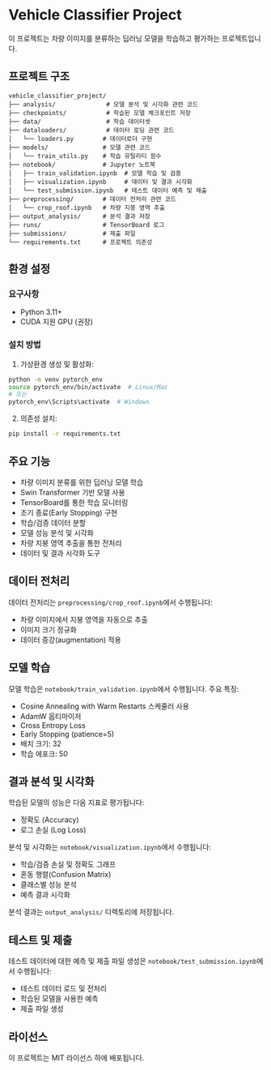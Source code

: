 # Vehicle Classifier Project

이 프로젝트는 차량 이미지를 분류하는 딥러닝 모델을 학습하고 평가하는 프로젝트입니다.

## 프로젝트 구조

```
vehicle_classifier_project/
├── analysis/              # 모델 분석 및 시각화 관련 코드
├── checkpoints/           # 학습된 모델 체크포인트 저장
├── data/                  # 학습 데이터셋
├── dataloaders/           # 데이터 로딩 관련 코드
│   └── loaders.py        # 데이터로더 구현
├── models/               # 모델 관련 코드
│   └── train_utils.py    # 학습 유틸리티 함수
├── notebook/             # Jupyter 노트북
│   ├── train_validation.ipynb  # 모델 학습 및 검증
│   ├── visualization.ipynb     # 데이터 및 결과 시각화
│   └── test_submission.ipynb   # 테스트 데이터 예측 및 제출
├── preprocessing/        # 데이터 전처리 관련 코드
│   └── crop_roof.ipynb   # 차량 지붕 영역 추출
├── output_analysis/      # 분석 결과 저장
├── runs/                 # TensorBoard 로그
├── submissions/          # 제출 파일
└── requirements.txt      # 프로젝트 의존성
```

## 환경 설정

### 요구사항
- Python 3.11+
- CUDA 지원 GPU (권장)

### 설치 방법

1. 가상환경 생성 및 활성화:
```bash
python -m venv pytorch_env
source pytorch_env/bin/activate  # Linux/Mac
# 또는
pytorch_env\Scripts\activate  # Windows
```

2. 의존성 설치:
```bash
pip install -r requirements.txt
```

## 주요 기능

- 차량 이미지 분류를 위한 딥러닝 모델 학습
- Swin Transformer 기반 모델 사용
- TensorBoard를 통한 학습 모니터링
- 조기 종료(Early Stopping) 구현
- 학습/검증 데이터 분할
- 모델 성능 분석 및 시각화
- 차량 지붕 영역 추출을 통한 전처리
- 데이터 및 결과 시각화 도구

## 데이터 전처리

데이터 전처리는 `preprocessing/crop_roof.ipynb`에서 수행됩니다:
- 차량 이미지에서 지붕 영역을 자동으로 추출
- 이미지 크기 정규화
- 데이터 증강(augmentation) 적용

## 모델 학습

모델 학습은 `notebook/train_validation.ipynb`에서 수행됩니다. 주요 특징:

- Cosine Annealing with Warm Restarts 스케줄러 사용
- AdamW 옵티마이저
- Cross Entropy Loss
- Early Stopping (patience=5)
- 배치 크기: 32
- 학습 에포크: 50

## 결과 분석 및 시각화

학습된 모델의 성능은 다음 지표로 평가됩니다:
- 정확도 (Accuracy)
- 로그 손실 (Log Loss)

분석 및 시각화는 `notebook/visualization.ipynb`에서 수행됩니다:
- 학습/검증 손실 및 정확도 그래프
- 혼동 행렬(Confusion Matrix)
- 클래스별 성능 분석
- 예측 결과 시각화

분석 결과는 `output_analysis/` 디렉토리에 저장됩니다.

## 테스트 및 제출

테스트 데이터에 대한 예측 및 제출 파일 생성은 `notebook/test_submission.ipynb`에서 수행됩니다:
- 테스트 데이터 로드 및 전처리
- 학습된 모델을 사용한 예측
- 제출 파일 생성

## 라이선스

이 프로젝트는 MIT 라이선스 하에 배포됩니다. 
